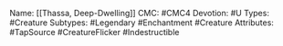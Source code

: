 Name: [[Thassa, Deep-Dwelling]]
CMC: #CMC4
Devotion: #U
Types: #Creature
Subtypes: #Legendary #Enchantment #Creature
Attributes: #TapSource #CreatureFlicker #Indestructible